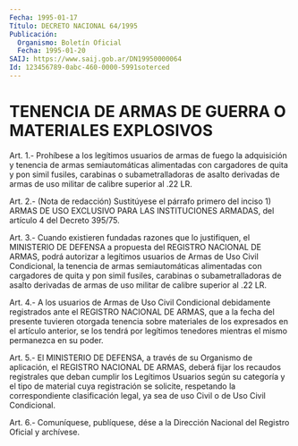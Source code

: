 ```yaml
---
Fecha: 1995-01-17
Título: DECRETO NACIONAL 64/1995
Publicación:
  Organismo: Boletín Oficial
  Fecha: 1995-01-20
SAIJ: https://www.saij.gob.ar/DN19950000064
Id: 123456789-0abc-460-0000-5991soterced
---
```

# TENENCIA DE ARMAS DE GUERRA O MATERIALES EXPLOSIVOS

<a id="1"></a>
Art.  1.- Prohíbese a los legítimos usuarios de armas de fuego la adquisición  y tenencia de armas semiautomáticas alimentadas con cargadores de quita y pon simil fusiles, carabinas o subametralladoras  de  asalto  derivadas de armas de uso militar de calibre superior al .22 LR.

<a id="2"></a>
Art.  2.-  (Nota de redacción) Sustitúyese  el párrafo primero del  inciso  1) ARMAS  DE  USO  EXCLUSIVO  PARA  LAS  INSTITUCIONES ARMADAS, del artículo 4 del Decreto 395/75.

<a id="3"></a>
Art. 3.- Cuando existieren fundadas razones que lo justifiquen, el MINISTERIO  DE  DEFENSA  a  propuesta  del  REGISTRO NACIONAL DE ARMAS, podrá autorizar a legítimos usuarios de Armas  de  Uso Civil Condicional,  la tenencia de armas semiautomáticas alimentadas  con cargadores de quita y pon simil fusiles, carabinas o subametralladoras  de  asalto  derivadas de armas de uso militar de calibre superior al .22 LR.

<a id="4"></a>
Art.  4.-  A  los  usuarios  de Armas de Uso Civil Condicional debidamente registrados ante el REGISTRO  NACIONAL  DE ARMAS, que a la  fecha del presente tuvieren otorgada tenencia sobre  materiales de los  expresados  en  el artículo  anterior,  se  los tendrá por legítimos  tenedores mientras  el mismo  permanezca en su  poder.

<a id="5"></a>
Art. 5.- El MINISTERIO DE DEFENSA, a través de su Organismo de aplicación,  el  REGISTRO  NACIONAL  DE  ARMAS,  deberá  fijar  los recaudos  registrales que  deban  cumplir  los  Legítimos Usuarios según  su  categoría  y  el  tipo de material cuya registración  se solicite,  respetando la correspondiente clasificación  legal,  ya sea de uso Civil o de Uso Civil Condicional.

<a id="6"></a>
Art. 6.- Comuníquese, publíquese, dése a la Dirección Nacional del Registro Oficial y archívese.